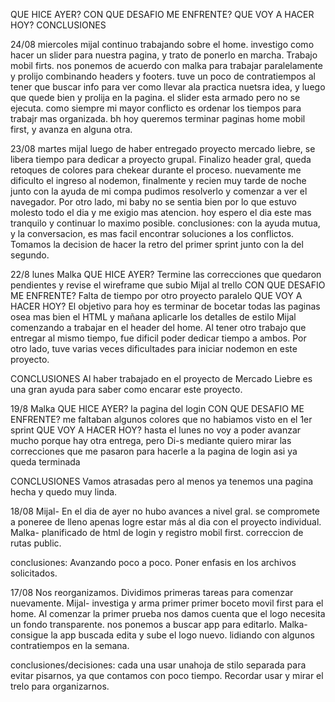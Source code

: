  QUE HICE AYER?
 CON QUE DESAFIO ME ENFRENTE?
 QUE VOY A HACER HOY?
 CONCLUSIONES




 
24/08 miercoles
mijal
continuo trabajando sobre el home. investigo como hacer un slider para nuestra pagina, y trato de ponerlo en marcha. Trabajo mobil firts.
nos ponemos de acuerdo con malka para trabajar paralelamente y prolijo combinando headers y footers.
tuve un poco de contratiempos al tener que buscar info para ver como llevar ala practica  nuetsra idea, y luego que quede bien y prolija en la pagina.
el slider esta armado pero no se ejecuta.
 como siempre mi mayor conflicto es ordenar los tiempos para trabajr mas organizada.
bh hoy queremos terminar paginas home mobil first, y avanza en alguna otra.

23/08 martes
mijal
luego de haber entregado proyecto mercado liebre, se libera tiempo para dedicar a proyecto grupal. Finalizo header gral, queda retoques de colores para chekear durante el proceso.
nuevamente me dificulto el ingreso al nodemon, finalmente y recien muy tarde de noche junto con la ayuda de mi compa pudimos resolverlo y comenzar a ver el navegador. Por otro lado, mi baby no se sentia bien por lo que estuvo molesto todo el dia y me exigio mas atencion.
hoy espero el dia este mas tranquilo y continuar lo maximo posible.
conclusiones:
con la ayuda mutua, y la conversacion, es mas facil encontrar soluciones a los conflictos.
Tomamos la decision de hacer la retro del primer sprint junto con la del segundo. 



22/8 lunes
Malka
 QUE HICE AYER? Termine las correcciones que quedaron pendientes y revise el wireframe que subio Mijal al trello
 CON QUE DESAFIO ME ENFRENTE? Falta de tiempo por otro proyecto paralelo
 QUE VOY A HACER HOY? El objetivo para hoy es terminar de bocetar todas las paginas osea mas bien el HTML y mañana aplicarle los detalles de estilo
 Mijal 
 comenzando a trabajar en el header del home. 
 Al tener otro trabajo que entregar al mismo tiempo, fue dificil poder dedicar tiempo a ambos.
 Por otro lado, tuve varias veces dificultades para iniciar nodemon en este proyecto.

 CONCLUSIONES
 Al haber trabajado en el proyecto de Mercado Liebre es una gran ayuda para saber como encarar este proyecto.


19/8
Malka 
QUE HICE AYER? la pagina del login
CON QUE DESAFIO ME ENFRENTE? me faltaban algunos colores que no habiamos visto en el 1er sprint
QUE VOY A HACER HOY? hasta el lunes no voy a poder avanzar mucho porque hay otra entrega, pero Di-s mediante quiero mirar las correcciones que me pasaron para hacerle a la pagina de login asi ya queda terminada

CONCLUSIONES Vamos atrasadas pero al menos ya tenemos una pagina hecha y quedo muy linda.         



18/08
 Mijal- En el dia de ayer no hubo avances a nivel gral.
        se compromete a poneree de lleno apenas logre estar más al dia con el proyecto individual.    
 Malka- planificado de html de login y registro mobil first.
        correccion de rutas public.

conclusiones: Avanzando poco a poco. Poner enfasis en los archivos solicitados.


17/08 
Nos reorganizamos. Dividimos primeras tareas para comenzar nuevamente.
Mijal- investiga y arma primer primer boceto movil first para el home.
    Al comenzar la primer prueba nos damos cuenta que el logo necesita un fondo transparente.
    nos ponemos a buscar app para editarlo.
Malka-consigue la app buscada edita y sube el logo nuevo.
    lidiando con algunos contratiempos en la semana. 

 conclusiones/decisiones:
 cada una usar unahoja de stilo separada para evitar pisarnos, ya que contamos con poco tiempo.
 Recordar usar y mirar el trelo para organizarnos.

 
